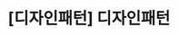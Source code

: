 ---
title: '[디자인패턴] 디자인패턴'
categories:
    - DesignPattern

tag:
    - DesignPattern


toc: true
---